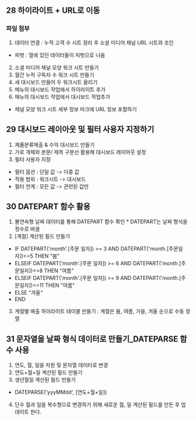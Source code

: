 ## 28 하이라이트 + URL로 이동
### 파일 첨부
1. 데이터 연결 : 누적 고객 수 시트 정리 후 소셜 미디어 채널 URL 시트와 조인
 - 피벗 : 열에 있던 데이터들이 피벗으로 나옴 
2. 소셜 미디어 채널 모양 워크 시트 만들기
3. 월간 누적 구독자 수 워크 시트 만들기
4. 새 대시보드 만들어 두 워크시트 올리기
5. 메뉴의 대시보드 작업에서 하이라이트 추가
6. 매뉴의 대시보드 작업에서 대시보드 작업추가
 - 채널 모양 워크 시트 세부 정보 마크에 URL 정보 포함하기


## 29 대시보드 레이아웃 및 필터 사용자 지정하기
1. 제품분류매출 & 수익 대시보드 만들기
2. 가로 개체와 본문/ 제목 구분선 활용해 대시보드 레이아웃 설정
3. 필터 사용자 지정
 - 필터 옵션 : 단일 값 -> 다중 값
 - 적용 범위 : 워크시트 -> 대시보드
 - 필터 연계 : 모든 값 -> 관련된 값만



## 30 DATEPART 함수 활용
1. 불연속형 날짜 데이터를 통해 DATEPART 함수 확인 * DATEPART는 날짜 형식을 정수로 바꿈
2. [계절] 계산된 필드 만들기
 - IF DATEPART('month'.[주문 일자]) >= 3 AND DATEPART('month.[주문일자])<=5 THEN "봄"
 - ELSEIF DATEPART('month'.[주문 일자]) >= 6 AND DATEPART('month.[주문일자])<=8 THEN "여름"
 - ELSEIF DATEPART('month'.[주문 일자]) >= 9 AND DATEPART('month.[주문일자])<=11 THEN "여름"
 - ELSE "겨울"
 - END
3. 계절별 매출 하이라이트 테이블 만들기 : 계절은 봄, 여름, 가을, 겨울 순으로 수동 정렬

## 31 문자열을 날짜 형식 데이터로 만들기_DATEPARSE 함수 사용
1. 연도, 월, 일을 차원 및 문자열 데이터로 변경
2. 연도+월+일 계산된 필드 만들기
3. 생년월일 계산된 필드 만들기
 - DATEPARSE('yyyMMdd', [연도+월+일])
4. 단수 월과 일을 복수형으로 변경하기 위해 새로운 월, 일 계산된 필드를 만든 후 업데이트 한다.

